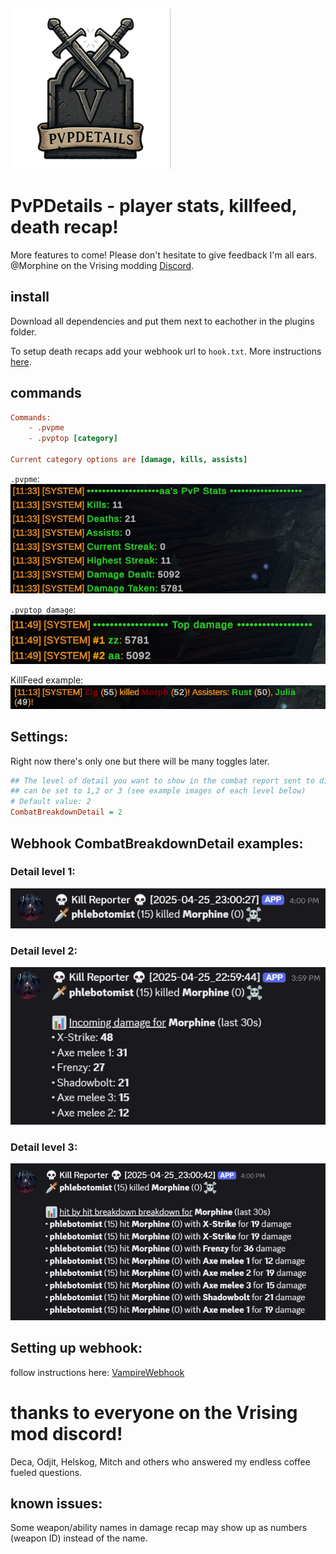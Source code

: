 ![logo](logo.png)

# PvPDetails - player stats, killfeed, death recap!

More features to come!
Please don't hesitate to give feedback I'm all ears. @Morphine on the Vrising modding [Discord](https://vrisingmods.com/discord).

## install

Download all dependencies and put them next to eachother in the plugins folder.

To setup death recaps add your webhook url to `hook.txt`. More instructions [here](https://github.com/phlebotomist/VampireWebhook).

## commands

```ini
Commands:
    - .pvpme
    - .pvptop [category]

Current category options are [damage, kills, assists]
```

`.pvpme`:  
![.pvpme](pvpme.png)

`.pvptop damage`:  
![.pvptop damage](pvptop_dmg.png)

KillFeed example:  
![KillFeed example](igkill.png)

## Settings:

Right now there's only one but there will be many toggles later.

```ini
## The level of detail you want to show in the combat report sent to discord.
## can be set to 1,2 or 3 (see example images of each level below)
# Default value: 2
CombatBreakdownDetail = 2
```

## Webhook CombatBreakdownDetail examples:

### Detail level 1:

![](detail1.png)

### Detail level 2:

![](detail2.png)

### Detail level 3:

![](detail3.png)

## Setting up webhook:

follow instructions here: [VampireWebhook](https://github.com/phlebotomist/VampireWebhook)

# thanks to everyone on the Vrising mod discord!

Deca, Odjit, Helskog, Mitch and others who answered my endless coffee fueled questions.

## known issues:

Some weapon/ability names in damage recap may show up as numbers (weapon ID) instead of the name.
